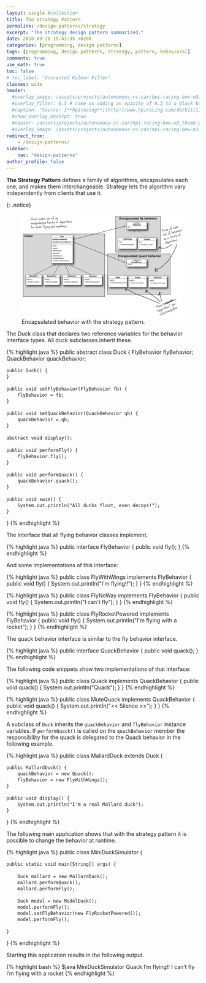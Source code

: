 ```yaml
---
layout: single #collection
title: The Strategy Pattern
permalink: /design-patterns/strategy
excerpt: "The strategy design pattern summarized."
date: 2018-09-20 15:41:35 +0200
categories: [programming, design patterns]
tags: [programming, design patterns, strategy, pattern, behavioral]
comments: true
use_math: true
toc: false
# toc_label: "Unscented Kalman Filter"
classes: wide
header:
  #overlay_image: /assets/projects/autonomous-rc-car/hpi-racing-bmw-m3.png
  #overlay_filter: 0.5 # same as adding an opacity of 0.5 to a black background
  #caption: "Source: [**hpiracing**](http://www.hpiracing.com/de/kit/114343)"
  #show_overlay_excerpt: true
  #teaser: /assets/projects/autonomous-rc-car/hpi-racing-bmw-m3_thumb.png
  #overlay_image: /assets/projects/autonomous-rc-car/hpi-racing-bmw-m3.png
redirect_from:
    - /design-patterns/
sidebar:
    nav: "design-patterns"
author_profile: false
---
```


<p>
<b>The Strategy Pattern</b> defines a family of algorithms,
encapsulates each one, and makes them interchangeable.
Strategy lets the algorithm vary independently from
clients that use it.
</p>
{: .notice}

<figure>
    <a href="/assets/pages/design-patterns/strategy-pattern.png"><img src="/assets/pages/design-patterns/strategy-pattern.png"></a>
    <figcaption>Encapsulated behavior with the strategy pattern.</figcaption>
</figure>


The Duck class that declares two reference variables for the behavior interface types.
All duck subclasses inherit these.

{% highlight java %}
public abstract class Duck {
	FlyBehavior flyBehavior;
	QuackBehavior quackBehavior;

	public Duck() {
	}

	public void setFlyBehavior(FlyBehavior fb) {
		flyBehavior = fb;
	}

	public void setQuackBehavior(QuackBehavior qb) {
		quackBehavior = qb;
	}

	abstract void display();

	public void performFly() {
		flyBehavior.fly();
	}

	public void performQuack() {
		quackBehavior.quack();
	}

	public void swim() {
		System.out.println("All ducks float, even decoys!");
	}
}
{% endhighlight %}


The interface that all flying behavior classes implement.

{% highlight java %}
public interface FlyBehavior {
	public void fly();
}
{% endhighlight %}

And some implementations of this interface:

{% highlight java %}
public class FlyWithWings implements FlyBehavior {
	public void fly() {
		System.out.println("I'm flying!!");
	}
}
{% endhighlight %}

{% highlight java %}
public class FlyNoWay implements FlyBehavior {
	public void fly() {
		System.out.println("I can't fly");
	}
}
{% endhighlight %}

{% highlight java %}
public class FlyRocketPowered implements FlyBehavior {
	public void fly() {
		System.out.println("I'm flying with a rocket");
	}
}
{% endhighlight %}

The quack behavior interface is similar to the fly behavior interface.

{% highlight java %}
public interface QuackBehavior {
	public void quack();
}
{% endhighlight %}

The following code snippets show two implementations of that interface:

{% highlight java %}
public class Quack implements QuackBehavior {
	public void quack() {
		System.out.println("Quack");
	}
}
{% endhighlight %}

{% highlight java %}
public class MuteQuack implements QuackBehavior {
	public void quack() {
		System.out.println("<< Silence >>");
	}
}
{% endhighlight %}

A subclass of `Duck` inherits the `quackBehavior` and `flyBehavior` instance variables.
If `performQuack()` is called on the `quackBehavior` member the responsibility for the quack
is delegated to the Quack behavior in the following example.

{% highlight java %}
public class MallardDuck extends Duck {

	public MallardDuck() {
		quackBehavior = new Quack();
		flyBehavior = new FlyWithWings();
	}

	public void display() {
		System.out.println("I'm a real Mallard duck");
	}
}
{% endhighlight %}


The following main application shows that with the strategy pattern it is
possible to change the behavior at runtime.

{% highlight java %}
public class MiniDuckSimulator {

	public static void main(String[] args) {

		Duck mallard = new MallardDuck();
		mallard.performQuack();
		mallard.performFly();

		Duck model = new ModelDuck();
		model.performFly();
		model.setFlyBehavior(new FlyRocketPowered());
		model.performFly();

	}
}
{% endhighlight %}


Starting this application results in the following output.

{% highlight bash %}
$java MiniDuckSimulator
Quack
I’m flying!!
I can’t fly
I’m flying with a rocket
{% endhighlight %}
